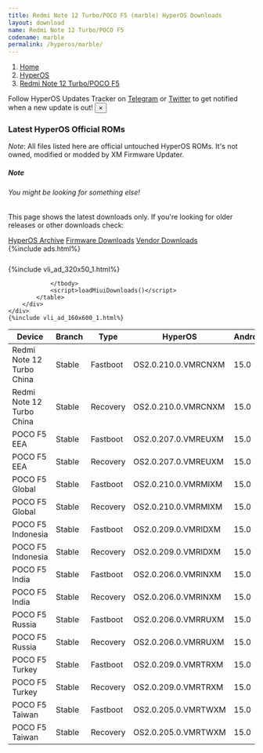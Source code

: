 ```yaml
---
title: Redmi Note 12 Turbo/POCO F5 (marble) HyperOS Downloads
layout: download
name: Redmi Note 12 Turbo/POCO F5
codename: marble
permalink: /hyperos/marble/
---
```

<nav aria-label="breadcrumb">
    <ol class="breadcrumb">
        <li class="breadcrumb-item"><a href="/">Home</a></li>
        <li class="breadcrumb-item"><a href="/hyperos/">HyperOS</a></li>
        <li class="breadcrumb-item active" aria-current="page"><a href="/hyperos/marble/">Redmi Note 12 Turbo/POCO F5</a></li>
    </ol>
</nav>
<div class="alert alert-primary alert-dismissible fade show" role="alert">
    Follow HyperOS Updates Tracker on <a href="https://t.me/MIUIUpdatesTracker" class="alert-link">Telegram</a>
     or <a href="https://twitter.com/MiFwUpdater" class="alert-link">Twitter</a> to get notified when a new update is out!
    <button type="button" class="close" data-dismiss="alert" aria-label="Close">
        <span aria-hidden="true">&times;</span>
    </button>
</div>

### Latest HyperOS Official ROMs
*Note*: All files listed here are official untouched HyperOS ROMs. It's not owned, modified or modded by XM Firmware Updater.
<div class="card">
  <div class="card-body">
    <h5 class="card-title">Note</h5>
    <h6 class="card-subtitle mb-2 text-muted">You might be looking for something else!</h6>
    <p class="card-text">This page shows the latest downloads only.
     If you're looking for older releases or other downloads check:</p>
    <a href="/archive/hyperos/marble/" class="card-link">HyperOS Archive</a>
    <a href="/firmware/marble/" class="card-link">Firmware Downloads</a>
    <a href="/vendor/marble/" class="card-link">Vendor Downloads</a>
  </div>
</div>
{%include ads.html%}
<div class="row justify-content-center">
    <div class="col-10">
        <div class="table-responsive-md" style="margin-top: 25px;">
            {%include vli_ad_320x50_1.html%}
            <table id="miui" class="display dt-responsive nowrap compact table table-striped table-hover table-sm">
                <thead class="thead-dark">
                    <tr>
                        <th data-ref="device">Device</th>
                        <th data-ref="branch">Branch</th>
                        <th data-ref="type">Type</th>
                        <th data-ref="miui">HyperOS</th>
                        <th data-ref="android">Android</th>
                        <th data-ref="size">Size</th>
                        <th data-ref="size">Date</th>
                        <th data-ref="link">Link</th>
                    </tr>
                </thead>
                <tbody>
                <tr><td>Redmi Note 12 Turbo China</td><td>Stable</td><td>Fastboot</td><td>OS2.0.210.0.VMRCNXM</td><td>15.0</td><td>7.7 GB</td><td>2025-10-15</td><td><a href="/hyperos/marble/stable/OS2.0.210.0.VMRCNXM/">Download</a></td></tr>
<tr><td>Redmi Note 12 Turbo China</td><td>Stable</td><td>Recovery</td><td>OS2.0.210.0.VMRCNXM</td><td>15.0</td><td>6.2 GB</td><td>2025-10-29</td><td><a href="/hyperos/marble/stable/OS2.0.210.0.VMRCNXM/">Download</a></td></tr>
<tr><td>POCO F5 EEA</td><td>Stable</td><td>Fastboot</td><td>OS2.0.207.0.VMREUXM</td><td>15.0</td><td>7.3 GB</td><td>2025-10-18</td><td><a href="/hyperos/marble/stable/OS2.0.207.0.VMREUXM/">Download</a></td></tr>
<tr><td>POCO F5 EEA</td><td>Stable</td><td>Recovery</td><td>OS2.0.207.0.VMREUXM</td><td>15.0</td><td>5.6 GB</td><td>2025-10-28</td><td><a href="/hyperos/marble/stable/OS2.0.207.0.VMREUXM/">Download</a></td></tr>
<tr><td>POCO F5 Global</td><td>Stable</td><td>Fastboot</td><td>OS2.0.210.0.VMRMIXM</td><td>15.0</td><td>7.9 GB</td><td>2025-10-16</td><td><a href="/hyperos/marble/stable/OS2.0.210.0.VMRMIXM/">Download</a></td></tr>
<tr><td>POCO F5 Global</td><td>Stable</td><td>Recovery</td><td>OS2.0.210.0.VMRMIXM</td><td>15.0</td><td>5.6 GB</td><td>2025-10-28</td><td><a href="/hyperos/marble/stable/OS2.0.210.0.VMRMIXM/">Download</a></td></tr>
<tr><td>POCO F5 Indonesia</td><td>Stable</td><td>Fastboot</td><td>OS2.0.209.0.VMRIDXM</td><td>15.0</td><td>7.8 GB</td><td>2025-10-17</td><td><a href="/hyperos/marble/stable/OS2.0.209.0.VMRIDXM/">Download</a></td></tr>
<tr><td>POCO F5 Indonesia</td><td>Stable</td><td>Recovery</td><td>OS2.0.209.0.VMRIDXM</td><td>15.0</td><td>5.6 GB</td><td>2025-10-28</td><td><a href="/hyperos/marble/stable/OS2.0.209.0.VMRIDXM/">Download</a></td></tr>
<tr><td>POCO F5 India</td><td>Stable</td><td>Fastboot</td><td>OS2.0.206.0.VMRINXM</td><td>15.0</td><td>6.9 GB</td><td>2025-10-18</td><td><a href="/hyperos/marble/stable/OS2.0.206.0.VMRINXM/">Download</a></td></tr>
<tr><td>POCO F5 India</td><td>Stable</td><td>Recovery</td><td>OS2.0.206.0.VMRINXM</td><td>15.0</td><td>5.4 GB</td><td>2025-10-28</td><td><a href="/hyperos/marble/stable/OS2.0.206.0.VMRINXM/">Download</a></td></tr>
<tr><td>POCO F5 Russia</td><td>Stable</td><td>Fastboot</td><td>OS2.0.206.0.VMRRUXM</td><td>15.0</td><td>8.5 GB</td><td>2025-10-21</td><td><a href="/hyperos/marble/stable/OS2.0.206.0.VMRRUXM/">Download</a></td></tr>
<tr><td>POCO F5 Russia</td><td>Stable</td><td>Recovery</td><td>OS2.0.206.0.VMRRUXM</td><td>15.0</td><td>5.5 GB</td><td>2025-10-28</td><td><a href="/hyperos/marble/stable/OS2.0.206.0.VMRRUXM/">Download</a></td></tr>
<tr><td>POCO F5 Turkey</td><td>Stable</td><td>Fastboot</td><td>OS2.0.209.0.VMRTRXM</td><td>15.0</td><td>7.6 GB</td><td>2025-10-21</td><td><a href="/hyperos/marble/stable/OS2.0.209.0.VMRTRXM/">Download</a></td></tr>
<tr><td>POCO F5 Turkey</td><td>Stable</td><td>Recovery</td><td>OS2.0.209.0.VMRTRXM</td><td>15.0</td><td>5.6 GB</td><td>2025-10-28</td><td><a href="/hyperos/marble/stable/OS2.0.209.0.VMRTRXM/">Download</a></td></tr>
<tr><td>POCO F5 Taiwan</td><td>Stable</td><td>Fastboot</td><td>OS2.0.205.0.VMRTWXM</td><td>15.0</td><td>6.8 GB</td><td>2025-08-25</td><td><a href="/hyperos/marble/stable/OS2.0.205.0.VMRTWXM/">Download</a></td></tr>
<tr><td>POCO F5 Taiwan</td><td>Stable</td><td>Recovery</td><td>OS2.0.205.0.VMRTWXM</td><td>15.0</td><td>5.4 GB</td><td>2025-08-29</td><td><a href="/hyperos/marble/stable/OS2.0.205.0.VMRTWXM/">Download</a></td></tr>

                </tbody>
                <script>loadMiuiDownloads()</script>
            </table>
        </div>
    </div>
    {%include vli_ad_160x600_1.html%}
</div>
